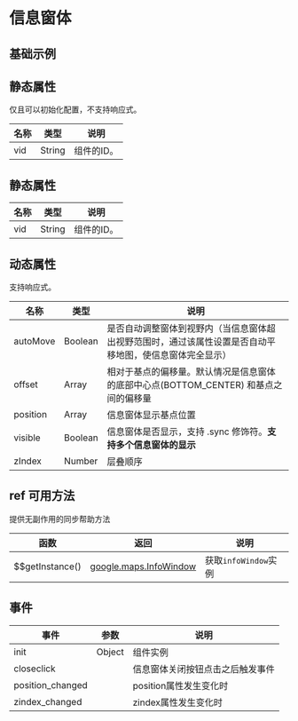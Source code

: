 # 信息窗体

## 基础示例

<vuep template="#example"></vuep>

<script v-pre type="text/x-template" id="example">

  <template>
    <div class="map-page-container">
      <vue-map vid="map" :zoom="zoom" :center="center" class="map-demo">
        <vue-map-info-window
          :position="currentWindow.position"
          :visible="currentWindow.visible"
          :events="currentWindow.events">
          <span>
            {{currentWindow.content}}
          </span>
        </vue-map-info-window>
      </vue-map>
      <button @click="switchWindow(0)">Show First Window</button>
      <button @click="switchWindow(1)">Show Second Window</button>
    </div>
  </template>

  <style>
    .map-demo {
      height: 300px;
    }
  </style>

  <script>
    module.exports = {
      data () {
        return {
          zoom: 14,
          center: [121.5273285, 31.21515044],
          windows: [
            {
              position: [121.5273285, 31.21515044],
              content: 'Hi! I am here!',
              visible: true,
              events: {
                closeclick() {
                  alert('close infowindow1');
                }
              }
            }, {
              position: [121.5375285, 31.21515044],
              content: 'Hi! I am here too!',
              visible: true,
              events: {
                closeclick() {
                  alert('close infowindow2');
                }
              }
            }
          ],
          slotWindow: {
            position: [121.5163285, 31.21515044]
          },
          currentWindow: {
            position: [0, 0],
            content: '',
            events: {},
            visible: false
          }
        }
      },

      mounted() {
        this.currentWindow = this.windows[0];
      },

      methods: {
        switchWindow(tab) {
          this.currentWindow.visible = false;
          this.$nextTick(() => {
            this.currentWindow = this.windows[tab];
            this.currentWindow.visible = true;
          });
        }
      }
    };
  </script>

</script>


## 静态属性

仅且可以初始化配置，不支持响应式。

名称 | 类型 | 说明
---|---|---|
vid | String | 组件的ID。

## 静态属性

名称 | 类型 | 说明
---|---|---|
vid | String | 组件的ID。

## 动态属性

支持响应式。

名称 | 类型 | 说明
---|---|---|
autoMove | Boolean | 是否自动调整窗体到视野内（当信息窗体超出视野范围时，通过该属性设置是否自动平移地图，使信息窗体完全显示）
offset | Array | 相对于基点的偏移量。默认情况是信息窗体的底部中心点(BOTTOM_CENTER) 和基点之间的偏移量
position | Array | 信息窗体显示基点位置
visible | Boolean | 信息窗体是否显示，支持 .sync 修饰符。**支持多个信息窗体的显示**
zIndex | Number | 层叠顺序


## ref 可用方法
提供无副作用的同步帮助方法

函数 | 返回 | 说明
---|---|---|
$$getInstance() | [google.maps.InfoWindow](https://developers.google.cn/maps/documentation/javascript/reference/info-window) | 获取`infoWindow`实例

## 事件

事件 | 参数 | 说明
---|---|---|
init | Object | 组件实例
closeclick||信息窗体关闭按钮点击之后触发事件
position_changed||position属性发生变化时
zindex_changed||zindex属性发生变化时
